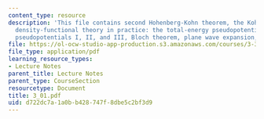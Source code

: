 ```yaml
---
content_type: resource
description: 'This file contains second Hohenberg-Kohn theorem, the Kohn-Sham equations,
  density-functional theory in practice: the total-energy pseudopotential method,
  pseudopotentials I, II, and III, Bloch theorem, plane wave expansion, and band structures.'
file: https://ol-ocw-studio-app-production.s3.amazonaws.com/courses/3-320-atomistic-computer-modeling-of-materials-sma-5107-spring-2005/d722dc7a1a0bb428747f8dbe5c2bf3d9_3_01.pdf
file_type: application/pdf
learning_resource_types:
- Lecture Notes
parent_title: Lecture Notes
parent_type: CourseSection
resourcetype: Document
title: 3_01.pdf
uid: d722dc7a-1a0b-b428-747f-8dbe5c2bf3d9
---
```

